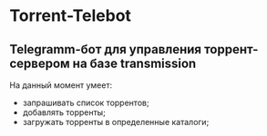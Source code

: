 # Torrent-Telebot
##  Telegramm-бот для управления торрент-сервером на базе transmission
На данный момент умеет:
- запрашивать список торрентов;
- добавлять торренты;
- загружать торренты в определенные каталоги;

